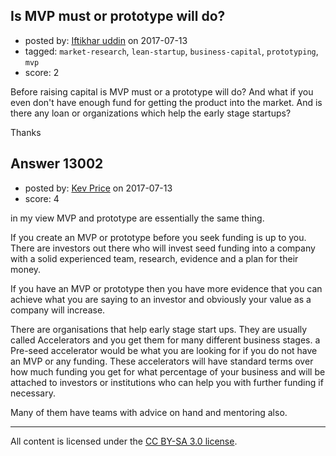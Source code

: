 ## Is MVP must or prototype will do?

- posted by: [Iftikhar uddin](https://stackexchange.com/users/4769015/iftikhar-uddin) on 2017-07-13
- tagged: `market-research`, `lean-startup`, `business-capital`, `prototyping`, `mvp`
- score: 2

Before raising capital is MVP must or a prototype will do?  And what if you even don't have enough fund for getting the product into the market. And is there any loan or organizations which help the early stage startups?

Thanks


## Answer 13002

- posted by: [Kev Price](https://stackexchange.com/users/1109274/kev-price) on 2017-07-13
- score: 4

in my view MVP and prototype are essentially the same thing.

If you create an MVP or prototype before you seek funding is up to you. There are investors out there who will invest seed funding into a company with a solid experienced team, research, evidence and a plan for their money.

If you have an MVP or prototype then you have more evidence that you can achieve what you are saying to an investor and obviously your value as a company will increase.

There are organisations that help early stage start ups. They are usually called Accelerators and you get them for many different business stages.
a Pre-seed accelerator would be what you are looking for if you do not have an MVP or any funding. These accelerators will have standard terms over how much funding you get for what percentage of your business and will be attached to investors or institutions who can help you with further funding if necessary.

Many of them have teams with advice on hand and mentoring also.



---

All content is licensed under the [CC BY-SA 3.0 license](https://creativecommons.org/licenses/by-sa/3.0/).
